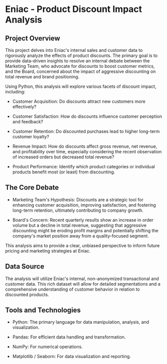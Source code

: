 # Eniac - Product Discount Impact Analysis
## Project Overview
This project delves into Eniac's internal sales and customer data to rigorously analyze the effects of product discounts. The primary goal is to provide data-driven insights to resolve an internal debate between the Marketing Team, who advocate for discounts to boost customer metrics, and the Board, concerned about the impact of aggressive discounting on total revenue and brand positioning.

Using Python, this analysis will explore various facets of discount impact, including:

- Customer Acquisition: Do discounts attract new customers more effectively?

- Customer Satisfaction: How do discounts influence customer perception and feedback?

- Customer Retention: Do discounted purchases lead to higher long-term customer loyalty?

- Revenue Impact: How do discounts affect gross revenue, net revenue, and profitability over time, especially considering the recent observation of increased orders but decreased total revenue?

- Product Performance: Identify which product categories or individual products benefit most (or least) from discounting.

## The Core Debate
- Marketing Team's Hypothesis: Discounts are a strategic tool for enhancing customer acquisition, improving satisfaction, and fostering long-term retention, ultimately contributing to company growth.

- Board's Concern: Recent quarterly results show an increase in order volume but a decline in total revenue, suggesting that aggressive discounting might be eroding profit margins and potentially shifting the company's market position away from a quality-focused segment.

This analysis aims to provide a clear, unbiased perspective to inform future pricing and marketing strategies at Eniac.

## Data Source
The analysis will utilize Eniac's internal, non-anonymized transactional and customer data. This rich dataset will allow for detailed segmentations and a comprehensive understanding of customer behavior in relation to discounted products.

## Tools and Technologies
- Python: The primary language for data manipulation, analysis, and visualization.

- Pandas: For efficient data handling and transformation.

- NumPy: For numerical operations.

- Matplotlib / Seaborn: For data visualization and reporting.
